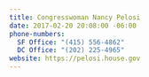 ```yaml
---
title: Congresswoman Nancy Pelosi
date: 2017-02-20 20:08:00 -06:00
phone-numbers:
  SF Office: "(415) 556-4862"
  DC Office: "(202) 225-4965"
website: https://pelosi.house.gov
---
```


